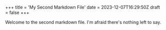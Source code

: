 +++
title = 'My Second Markdown File'
date = 2023-12-07T16:29:50Z
draft = false
+++

Welcome to the second markdown file. I'm afraid there's nothing left to say.